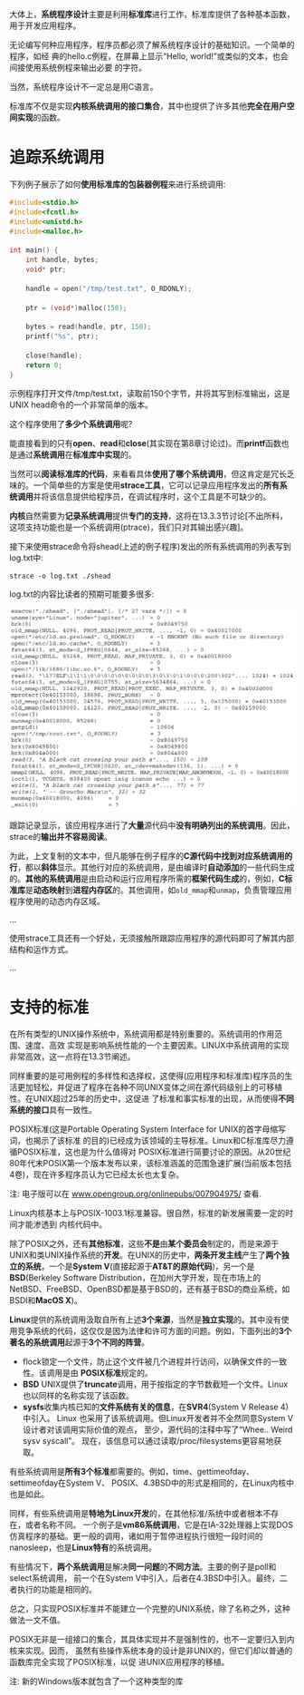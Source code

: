 大体上，**系统程序设计**主要是利用**标准库**进行工作，标准库提供了各种基本函数，用于开发应用程序。

无论编写何种应用程序，程序员都必须了解系统程序设计的基础知识。一个简单的程序，如经 典的hello.c例程，在屏幕上显示“Hello, world!”或类似的文本，也会间接使用系统例程来输出必要 的字符。

当然，系统程序设计不一定总是用C语言。

标准库不仅是实现**内核系统调用的接口集合**，其中也提供了许多其他**完全在用户空间实现**的函数。

# 追踪系统调用

下列例子展示了如何**使用标准库的包装器例程**来进行系统调用:

```c
#include<stdio.h> 
#include<fcntl.h> 
#include<unistd.h> 
#include<malloc.h> 

int main() { 
    int handle, bytes; 
    void* ptr; 

    handle = open("/tmp/test.txt", O_RDONLY); 

    ptr = (void*)malloc(150); 

    bytes = read(handle, ptr, 150); 
    printf("%s", ptr); 

    close(handle); 
    return 0; 
}
```

示例程序打开文件/tmp/test.txt，读取前150个字节，并将其写到标准输出，这是UNIX head命令的一个非常简单的版本。

这个程序使用了**多少个系统调用**呢? 

能直接看到的只有**open**、**read**和**close**(其实现在第8章讨论过)。而**printf**函数也是通过**系统调用**在**标准库中实现**的。

当然可以**阅读标准库的代码**，来看看具体**使用了哪个系统调用**，但这肯定是冗长乏味的。一个简单些的方案是使用**strace工具**，它可以记录应用程序发出的**所有系统调用**并将该信息提供给程序员，在调试程序时，这个工具是不可缺少的。

**内核**自然需要为**记录系统调用**提供**专门的支持**，这将在13.3.3节讨论\[不出所料，这项支持功能也是一个系统调用(ptrace)，我们只对其输出感兴趣]。

接下来使用strace命令将shead(上述的例子程序)发出的所有系统调用的列表写到log.txt中:

```
strace -o log.txt ./shead
```

log.txt的内容比读者的预期可能要多很多:

![2020-01-26-18-27-59.png](./images/2020-01-26-18-27-59.png)

跟踪记录显示，该应用程序进行了**大量**源代码中**没有明确列出的系统调用**。因此，strace的**输出并不容易阅读**。

为此，上文复制的文本中，但凡能够在例子程序的**C源代码中找到对应系统调用的行**，都以**斜体**显示。其他行对应的系统调用，是由编译时**自动添加**的一些代码生成的。**其他的系统调用**是由启动和运行应用程序所需的**框架代码生成**的，例如，**C标准库**是**动态映射**到**进程内存区**的。其他调用，如`old_mmap`和`unmap`，负责管理应用程序使用的动态内存区域。

...

使用strace工具还有一个好处，无须接触所跟踪应用程序的源代码即可了解其内部结构和运作方式。

...

# 支持的标准

在所有类型的UNIX操作系统中，系统调用都是特别重要的。系统调用的作用范围、速度、高效 实现是影响系统性能的一个主要因素。LINUX中系统调用的实现非常高效，这一点将在13.3节阐述。

同样重要的是可用例程的多样性和选择权，这使得(应用程序和标准库)程序员的生活更加轻松，并促进了程序在各种不同UNIX变体之间在源代码级别上的可移植性。在UNIX超过25年的历史中，这促进 了标准和事实标准的出现，从而使得**不同系统的接口**具有一致性。

POSIX标准(这是Portable Operating System Interface for UNIX的首字母缩写词，也揭示了该标准 的目的)已经成为该领域的主导标准。Linux和C标准库尽力遵循POSIX标准，这也是为什么值得对 POSIX标准进行简要讨论的原因。从20世纪80年代末POSIX第一个版本发布以来，该标准涵盖的范围急速扩展(当前版本包括4卷)，现在许多程序员认为它已经太长也太复杂。

注: 电子版可以在 www.opengroup.org/onlinepubs/007904975/ 查看.

Linux内核基本上与POSIX-1003.1标准兼容。很自然，标准的新发展需要一定的时间才能渗透到 内核代码中。

除了POSIX之外，还有**其他标准**，这些**不是**由**某个委员会**制定的，而是来源于UNIX和类UNIX操作系统的**开发**。在UNIX的历史中，**两条开发主线**产生了**两个独立的系统**，一个是**System V**(直接起源于**AT&T的原始代码**)，另一个是**BSD**(Berkeley Software Distribution，在加州大学开发，现在市场上的NetBSD、FreeBSD、OpenBSD都是基于BSD的，还有基于BSD的商业系统，如BSDI和**MacOS X**)。

**Linux**提供的系统调用汲取自所有上述**3个来源**，当然是**独立实现**的。其中没有使用竞争系统的代码，这仅仅是因为法律和许可方面的问题。例如，下面列出的**3个著名的系统调用**起源于**3个不同的阵营**。

- flock锁定一个文件，防止这个文件被几个进程并行访问，以确保文件的一致性。该调用是由 **POSIX标准**规定的。
- **BSD** UNIX提供了**truncate**调用，用于按指定的字节数截短一个文件。Linux也以同样的名称实现了该函数。
- **sysfs**收集内核已知的**文件系统有关的信息**，在**SVR4**(System V Release 4)中引入。 Linux 也采用了该系统调用。但Linux开发者并不全然同意System V设计者对该调用实际价值的观点， 至少，源代码的注释中写了“Whee.. Weird sysv syscall”。 现在，该信息可以通过读取/proc/filesystems更容易地获取。

有些系统调用是**所有3个标准**都需要的。例如，time、gettimeofday、settimeofday在System V、 POSIX、4.3BSD中的形式是相同的，在Linux内核中也是如此。

同样，有些系统调用是**特地为Linux开发**的，在其他标准/系统中或者根本不存在，或者名称不同。 一个例子是**vm86系统调用**，它是在IA-32处理器上实现DOS仿真程序的基础。更一般的调用，诸如用于暂停进程执行很短一段时间的nanosleep，也是**Linux特有**的系统调用。

有些情况下，**两个系统调用**是解决**同一问题**的**不同方法**。主要的例子是poll和select系统调用， 前一个在System V中引入，后者在4.3BSD中引入。最终，二者执行的功能是相同的。

总之，只实现POSIX标准并不能建立一个完整的UNIX系统，除了名称之外，这种做法一文不值。

POSIX无非是一组接口的集合，其具体实现并不是强制性的，也不一定要归入到内核来实现。因而， 虽然有些操作系统本身的设计是非UNIX的，但它们却以普通的函数库完全实现了POSIX标准，以促 进UNIX应用程序的移植。

注: 新的Windows版本就包含了一个这种类型的库

# 